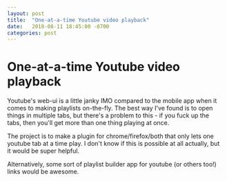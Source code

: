 ```yaml
---
layout: post
title:  "One-at-a-time Youtube video playback"
date:   2018-08-11 18:45:00 -0700
categories: post
---
```

# One-at-a-time Youtube video playback

Youtube's web-ui is a little janky IMO compared to the mobile app when
it comes to making playlists on-the-fly. The best way I've found is to
open things in multiple tabs, but there's a problem to this - if you
fuck up the tabs, then you'll get more than one thing playing at once.

The project is to make a plugin for chrome/firefox/both that only lets
one youtube tab at a time play. I don't know if this is possible at
all actually, but it would be super helpful.

Alternatively, some sort of playlist builder app for youtube (or
others too!) links would be awesome.
